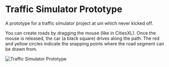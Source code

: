 <h1>Traffic Simulator Prototype</h1>

A prototype for a traffic simulator project at uni which never kicked off. 

You can create roads by dragging the mouse (like in CitiesXL). Once the mouse is 
released, the car (a black square) drives along the path. The red and yellow circles
indicate the snapping points where the road segment can be drawn from. 

![Traffic Simulator Prototype](https://dl.dropboxusercontent.com/sh/rnindbfbd7z1nwp/fz0N7uCU7s/Screenshots/traffic_proto.png?token_hash=AAFgMxDxOzlGBpJ5SA5_0NELZ0Qn4jeY-QQnkl4KUiA8Dg)

   
